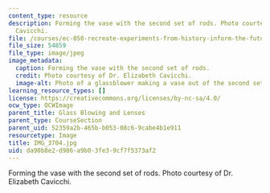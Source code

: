 ```yaml
---
content_type: resource
description: Forming the vase with the second set of rods. Photo courtesy of Dr. Elizabeth
  Cavicchi.
file: /courses/ec-050-recreate-experiments-from-history-inform-the-future-from-the-past-galileo-january-iap-2010/da90b8e2d986a9b03fe39cf7f5373af2_IMG_3704.jpg
file_size: 54859
file_type: image/jpeg
image_metadata:
  caption: Forming the vase with the second set of rods.
  credit: Photo courtesy of Dr. Elizabeth Cavicchi.
  image-alt: Photo of a glassblower making a vase out of the second set of white rods.
learning_resource_types: []
license: https://creativecommons.org/licenses/by-nc-sa/4.0/
ocw_type: OCWImage
parent_title: Glass Blowing and Lenses
parent_type: CourseSection
parent_uid: 52359a2b-465b-b053-08c6-9cabe4b1e911
resourcetype: Image
title: IMG_3704.jpg
uid: da90b8e2-d986-a9b0-3fe3-9cf7f5373af2
---
```

Forming the vase with the second set of rods. Photo courtesy of Dr. Elizabeth Cavicchi.